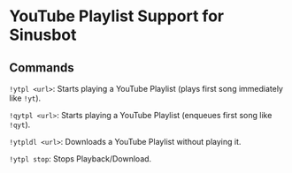 # YouTube Playlist Support for Sinusbot

## Commands

`!ytpl <url>`: Starts playing a YouTube Playlist (plays first song immediately like `!yt`).
   
`!qytpl <url>`: Starts playing a YouTube Playlist (enqueues first song like `!qyt`).
   
`!ytpldl <url>`: Downloads a YouTube Playlist without playing it.

`!ytpl stop`: Stops Playback/Download.
